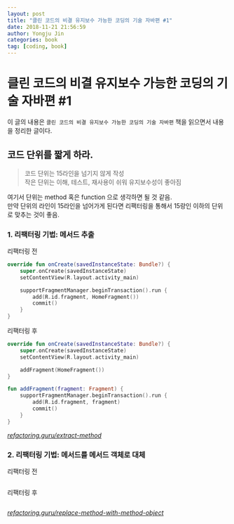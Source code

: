 ```yaml
---
layout: post
title: "클린 코드의 비결 유지보수 가능한 코딩의 기술 자바편 #1"
date: 2018-11-21 21:56:59
author: Yongju Jin
categories: book
tag: [coding, book]
---
```

# 클린 코드의 비결 유지보수 가능한 코딩의 기술 자바편 #1

이 글의 내용은 `클린 코드의 비결 유지보수 가능한 코딩의 기술 자바편` 책을 읽으면서 내용을 정리한 글이다.

## 코드 단위를 짧게 하라.

> 코드 단위는 15라인을 넘기지 않게 작성  
> 작은 단위는 이해, 테스트, 재사용이 쉬워 유지보수성이 좋아짐

여기서 단위는 method 혹은 function 으로 생각하면 될 것 같음.  
만약 단위의 라인이 15라인을 넘어가게 된다면 리팩터링을 통해서 15랑인 이하의 단위로 맞추는 것이 좋음.

### 1. 리팩터링 기법: 메서드 추출  

리팩터링 전

```kotlin
override fun onCreate(savedInstanceState: Bundle?) {
    super.onCreate(savedInstanceState)
    setContentView(R.layout.activity_main)

    supportFragmentManager.beginTransaction().run {
        add(R.id.fragment, HomeFragment())
        commit()
    }
}
```

리팩터링 후

```kotlin
override fun onCreate(savedInstanceState: Bundle?) {
    super.onCreate(savedInstanceState)
    setContentView(R.layout.activity_main)

    addFragment(HomeFragment())
}

fun addFragment(fragment: Fragment) {
    supportFragmentManager.beginTransaction().run {
        add(R.id.fragment, fragment)
        commit()
    }
}
```

[_refactoring.guru/extract-method_](https://refactoring.guru/extract-method)

### 2. 리팩터링 기법: 메서드를 메서드 객체로 대체

리팩터링 전

```kotlin

```

리팩터링 후

```kotlin
```

[_refactoring.guru/replace-method-with-method-object_](https://refactoring.guru/replace-method-with-method-object)